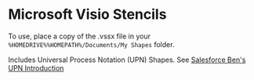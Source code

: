# Microsoft Visio Stencils

To use, place a copy of the .vssx file in your `%HOMEDRIVE%%HOMEPATH%/Documents/My Shapes` folder. 


Includes Universal Process Notation (UPN) Shapes. See [Salesforce Ben's UPN Introduction](https://www.salesforceben.com/introduction-to-universal-process-notation-upn-for-salesforce-processes-mapping/)
